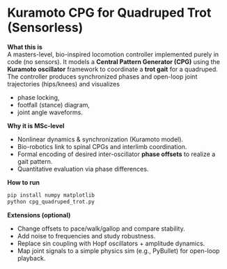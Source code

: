# Kuramoto CPG for Quadruped Trot (Sensorless)

**What this is**  
A masters-level, bio-inspired locomotion controller implemented purely in code (no sensors). It models a **Central Pattern Generator (CPG)** using the **Kuramoto oscillator** framework to coordinate a **trot gait** for a quadruped. The controller produces synchronized phases and open-loop joint trajectories (hips/knees) and visualizes
- phase locking,
- footfall (stance) diagram,
- joint angle waveforms.

**Why it is MSc-level**  
- Nonlinear dynamics & synchronization (Kuramoto model).  
- Bio-robotics link to spinal CPGs and interlimb coordination.  
- Formal encoding of desired inter-oscillator **phase offsets** to realize a gait pattern.  
- Quantitative evaluation via phase differences.

**How to run**
```bash
pip install numpy matplotlib
python cpg_quadruped_trot.py
```

**Extensions (optional)**
- Change offsets to pace/walk/gallop and compare stability.  
- Add noise to frequencies and study robustness.  
- Replace sin coupling with Hopf oscillators + amplitude dynamics.  
- Map joint signals to a simple physics sim (e.g., PyBullet) for open-loop playback.
